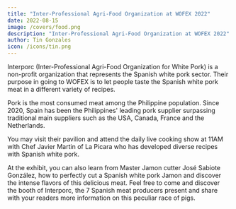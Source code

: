 ```yaml
---
title: "Inter-Professional Agri-Food Organization at WOFEX 2022"
date: 2022-08-15
image: /covers/food.png
description: "Inter-Professional Agri-Food Organization at WOFEX 2022"
author: Tin Gonzales
icon: /icons/tin.png
---
```



<!-- Monday, August 15, 2022 -->

Interporc (Inter-Professional Agri-Food Organization for White Pork) is a non-profit organization that represents the Spanish white pork sector. Their purpose in going to WOFEX is to let people taste the Spanish white pork meat in a different variety of recipes.

Pork is the most consumed meat among the Philippine population. Since 2020, Spain has been the Philippines' leading pork supplier surpassing traditional main suppliers such as the USA, Canada, France and the Netherlands.

You may visit their pavilion and attend the daily live cooking show at 11AM with Chef Javier Martin of La Picara who has developed diverse recipes with Spanish white pork. 

At the exhibit, you can also learn from Master Jamon cutter José Sabiote González, how to perfectly cut a Spanish white pork Jamon and discover the intense flavors of this delicious meat. Feel free to come and discover the booth of Interporc, the 7 Spanish meat producers present and share with your readers more information on this peculiar race of pigs. 



